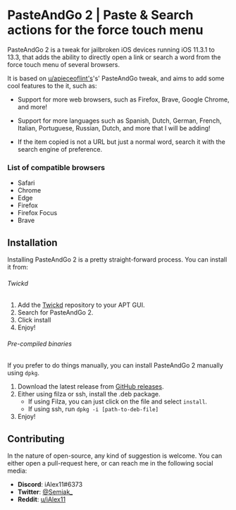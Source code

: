 # PasteAndGo 2 | Paste & Search actions for the force touch menu
PasteAndGo 2 is a tweak for jailbroken iOS devices running iOS 11.3.1 to 13.3, that adds the ability to directly open a link or search a word
from the force touch menu of several browsers.

It is based on [u/apieceoflint's](https://reddit.com/u/apieceoflint)'s' PasteAndGo tweak, and aims to add some cool features to the it, such as:
- Support for more web browsers, such as Firefox, Brave, Google Chrome, and more!

- Support for more languages such as Spanish, Dutch, German, French, Italian, Portuguese, Russian, Dutch, and more that I will be adding!

- If the item copied is not a URL but just a normal word, search it with the search engine of preference.

### List of compatible browsers
 - Safari
 - Chrome
 - Edge
 - Firefox
 - Firefox Focus
 - Brave

## Installation
Installing PasteAndGo 2 is a pretty straight-forward process. You can install it from:

###### Twickd
1. Add the [Twickd](https://repo.twickd.com) repository to your APT GUI.
2. Search for PasteAndGo 2.
3. Click install
4. Enjoy!

###### Pre-compiled binaries
If you prefer to do things manually, you can install PasteAndGo 2 manually using `dpkg`.

1. Download the latest release from [GitHub releases](https://github.com/iAlex11/PasteAndGo2/releases).
2. Either using filza or ssh, install the .deb package.
	* If using Filza, you can just click on the file and select `install`.
	* If using ssh, run `dpkg -i [path-to-deb-file]`
3. Enjoy!

## Contributing
In the nature of open-source, any kind of suggestion is welcome.
You can either open a pull-request here, or can reach me in the following social media:
* **Discord**: iAlex11#6373
* **Twitter**: [@Semiak_](https://twitter.com/Semiak_)
* **Reddit**: [u/iAlex11](https://reddit.com/u/iAlex11)